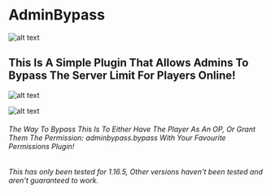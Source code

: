 # AdminBypass


![alt text](https://www.spigotmc.org/attachments/bypass-banner-png.642718/)

## **This Is A Simple Plugin That Allows Admins To Bypass The Server Limit For Players Online!**

![alt text](https://media4.giphy.com/media/XQMONMuL9ms7dpVpfZ/giphy.gif?cid=790b76115d6d0a1a4ec92a7f237ef9dc7bc3c11c607bb082&rid=giphy.gif)


![alt text](https://www.spigotmc.org/attachments/bypass2-png.642719/)

###### The Way To Bypass This Is To Either Have The Player As An OP, Or Grant Them The Permission: adminbypass.bypass With Your Favourite Permissions Plugin!
###### This has only been tested for 1.16.5, Other versions haven't been tested and aren't guaranteed to work.
